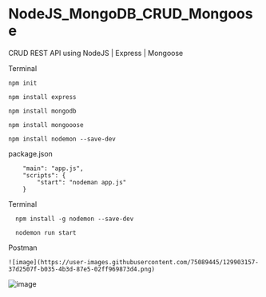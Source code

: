 # NodeJS_MongoDB_CRUD_Mongoose
CRUD REST API using NodeJS | Express | Mongoose

Terminal

    npm init
    
    npm install express
    
    npm install mongodb
    
    npm install mongooose
    
    npm install nodemon --save-dev
    
package.json

        "main": "app.js",
        "scripts": {
            "start": "nodeman app.js"
        }
      
Terminal

      npm install -g nodemon --save-dev  
      
      nodemon run start
      
Postman

    ![image](https://user-images.githubusercontent.com/75089445/129903157-37d2507f-b035-4b3d-87e5-02ff969873d4.png)

      

![image](https://user-images.githubusercontent.com/75089445/129902810-a7a16359-5b7e-4c76-ac49-a479a9293c9d.png)

